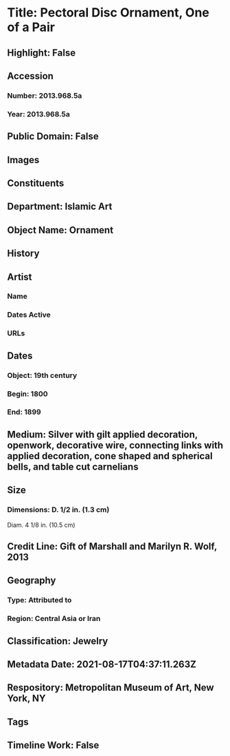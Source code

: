# Title: Pectoral Disc Ornament, One of a Pair
## Highlight: False
## Accession
### Number: 2013.968.5a
### Year: 2013.968.5a
## Public Domain: False
## Images
## Constituents
## Department: Islamic Art
## Object Name: Ornament
## History
## Artist
### Name
### Dates Active
### URLs
## Dates
### Object: 19th century
### Begin: 1800
### End: 1899
## Medium: Silver with gilt applied decoration, openwork, decorative wire, connecting links with applied decoration, cone shaped and spherical bells, and table cut carnelians
## Size
### Dimensions: D. 1/2 in. (1.3 cm)
Diam.  4 1/8 in. (10.5 cm)
## Credit Line: Gift of Marshall and Marilyn R. Wolf, 2013
## Geography
### Type: Attributed to
### Region: Central Asia or Iran
## Classification: Jewelry
## Metadata Date: 2021-08-17T04:37:11.263Z
## Respository: Metropolitan Museum of Art, New York, NY
## Tags
## Timeline Work: False